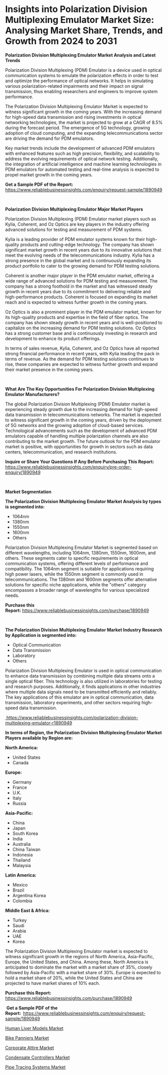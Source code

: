 <p><h1>Insights into Polarization Division Multiplexing Emulator Market Size: Analysing Market Share, Trends, and Growth from 2024 to 2031</h1></p><p><strong>Polarization Division Multiplexing Emulator Market Analysis and Latest Trends</strong></p>
<p><p>Polarization Division Multiplexing (PDM) Emulator is a device used in optical communication systems to emulate the polarization effects in order to test and optimize the performance of optical networks. It helps in simulating various polarization-related impairments and their impact on signal transmission, thus enabling researchers and engineers to improve system performance.</p><p>The Polarization Division Multiplexing Emulator Market is expected to witness significant growth in the coming years. With the increasing demand for high-speed data transmission and rising investments in optical networking technologies, the market is projected to grow at a CAGR of 8.5% during the forecast period. The emergence of 5G technology, growing adoption of cloud computing, and the expanding telecommunications sector are driving the demand for PDM emulators.</p><p>Key market trends include the development of advanced PDM emulators with enhanced features such as high precision, flexibility, and scalability to address the evolving requirements of optical network testing. Additionally, the integration of artificial intelligence and machine learning technologies in PDM emulators for automated testing and real-time analysis is expected to propel market growth in the coming years.</p></p>
<p><strong>Get a Sample PDF of the Report:&nbsp;</strong> <a href="https://www.reliablebusinessinsights.com/enquiry/request-sample/1890949">https://www.reliablebusinessinsights.com/enquiry/request-sample/1890949</a></p>
<p>&nbsp;</p>
<p><strong>Polarization Division Multiplexing Emulator Major Market Players</strong></p>
<p><p>Polarization Division Multiplexing (PDM) Emulator market players such as Kylia, Coherent, and Oz Optics are key players in the industry offering advanced solutions for testing and measurement of PDM systems. </p><p>Kylia is a leading provider of PDM emulator systems known for their high-quality products and cutting-edge technology. The company has shown significant market growth in recent years due to its innovative solutions that meet the evolving needs of the telecommunications industry. Kylia has a strong presence in the global market and is continuously expanding its product portfolio to cater to the growing demand for PDM testing solutions.</p><p>Coherent is another major player in the PDM emulator market, offering a wide range of advanced solutions for PDM testing and measurement. The company has a strong foothold in the market and has witnessed steady growth in recent years due to its commitment to delivering reliable and high-performance products. Coherent is focused on expanding its market reach and is expected to witness further growth in the coming years.</p><p>Oz Optics is also a prominent player in the PDM emulator market, known for its high-quality products and expertise in the field of fiber optics. The company has shown steady growth in recent years and is well-positioned to capitalize on the increasing demand for PDM testing solutions. Oz Optics has a strong customer base and is continuously investing in research and development to enhance its product offerings.</p><p>In terms of sales revenue, Kylia, Coherent, and Oz Optics have all reported strong financial performance in recent years, with Kylia leading the pack in terms of revenue. As the demand for PDM testing solutions continues to rise, these companies are expected to witness further growth and expand their market presence in the coming years.</p></p>
<p>&nbsp;</p>
<p><strong>What Are The Key Opportunities For Polarization Division Multiplexing Emulator Manufacturers?</strong></p>
<p><p>The global Polarization Division Multiplexing (PDM) Emulator market is experiencing steady growth due to the increasing demand for high-speed data transmission in telecommunications networks. The market is expected to witness significant growth in the coming years, driven by the deployment of 5G networks and the growing adoption of cloud-based services. Technological advancements such as the development of advanced PDM emulators capable of handling multiple polarization channels are also contributing to the market growth. The future outlook for the PDM emulator market is positive, with opportunities for growth in sectors such as data centers, telecommunication, and research institutions.</p></p>
<p><strong>Inquire or Share Your Questions If Any Before Purchasing This Report:</strong> <a href="https://www.reliablebusinessinsights.com/enquiry/pre-order-enquiry/1890949">https://www.reliablebusinessinsights.com/enquiry/pre-order-enquiry/1890949</a></p>
<p>&nbsp;</p>
<p><strong>Market Segmentation</strong></p>
<p><strong>The Polarization Division Multiplexing Emulator Market Analysis by types is segmented into:</strong></p>
<p><ul><li>1064nm</li><li>1380nm</li><li>1550nm</li><li>1600nm</li><li>Others</li></ul></p>
<p><p>Polarization Division Multiplexing Emulator Market is segmented based on different wavelengths, including 1064nm, 1380nm, 1550nm, 1600nm, and others. These segments cater to specific requirements in optical communication systems, offering different levels of performance and compatibility. The 1064nm segment is suitable for applications requiring high power lasers, while the 1550nm segment is commonly used in telecommunications. The 1380nm and 1600nm segments offer alternative solutions for specific niche applications, while the "others" category encompasses a broader range of wavelengths for various specialized needs.</p></p>
<p><strong>Purchase this Report:&nbsp;</strong><a href="https://www.reliablebusinessinsights.com/purchase/1890949">https://www.reliablebusinessinsights.com/purchase/1890949</a></p>
<p>&nbsp;</p>
<p><strong>The Polarization Division Multiplexing Emulator Market Industry Research by Application is segmented into:</strong></p>
<p><ul><li>Optical Communication</li><li>Data Transmission</li><li>Laboratory</li><li>Others</li></ul></p>
<p><p>Polarization Division Multiplexing Emulator is used in optical communication to enhance data transmission by combining multiple data streams onto a single optical fiber. This technology is also utilized in laboratories for testing and research purposes. Additionally, it finds applications in other industries where multiple data signals need to be transmitted efficiently and reliably. The key applications of this emulator are in optical communication, data transmission, laboratory experiments, and other sectors requiring high-speed data transmission.</p></p>
<p><a href="https://www.reliablebusinessinsights.com/polarization-division-multiplexing-emulator-r1890949">&nbsp;https://www.reliablebusinessinsights.com/polarization-division-multiplexing-emulator-r1890949</a></p>
<p><strong>In terms of Region, the Polarization Division Multiplexing Emulator Market Players available by Region are:</strong></p>
<p>
    <p> <strong> North America: </strong>
        <ul>
            <li>United States</li>
            <li>Canada</li>
        </ul>
        </p> 
    <p> <strong> Europe: </strong>
        <ul>
            <li>Germany</li>
            <li>France</li>
            <li>U.K.</li>
            <li>Italy</li>
            <li>Russia</li>
        </ul>
        </p> 
    <p> <strong> Asia-Pacific: </strong>
        <ul>
            <li>China</li>
            <li>Japan</li>
            <li>South Korea</li>
            <li>India</li>
            <li>Australia</li>
            <li>China Taiwan</li>
            <li>Indonesia</li>
            <li>Thailand</li>
            <li>Malaysia</li>
        </ul>
        </p> 
    <p> <strong> Latin America: </strong>
        <ul>
            <li>Mexico</li>
            <li>Brazil</li>
            <li>Argentina Korea</li>
            <li>Colombia</li>
        </ul>
        </p> 
    <p> <strong> Middle East & Africa: </strong>
        <ul>
            <li>Turkey</li>
            <li>Saudi</li>
            <li>Arabia</li>
            <li>UAE</li>
            <li>Korea</li>
        </ul>
    </p>
    </p>
<p><p>The Polarization Division Multiplexing Emulator market is expected to witness significant growth in the regions of North America, Asia-Pacific, Europe, the United States, and China. Among these, North America is anticipated to dominate the market with a market share of 35%, closely followed by Asia-Pacific with a market share of 30%. Europe is expected to hold a market share of 20%, while the United States and China are projected to have market shares of 10% each.</p></p>
<p><strong>Purchase this Report: </strong><a href="https://www.reliablebusinessinsights.com/purchase/1890949">https://www.reliablebusinessinsights.com/purchase/1890949</a></p>
<p>&nbsp;<strong>Get a Sample PDF of the Report:&nbsp;&nbsp;</strong><a href="https://www.reliablebusinessinsights.com/enquiry/request-sample/1890949">https://www.reliablebusinessinsights.com/enquiry/request-sample/1890949</a></p>
<p><strong></strong></p>
<p><p><a href="https://issuu.com/reportprime-2/docs/human-liver-models-market-size-2030.pptx">Human Liver Models Market</a></p><p><a href="https://medium.com/@denisolden565/bike-panniers-market-global-market-insights-and-sales-trends-2024-to-2031-df46244e857c">Bike Panniers Market</a></p><p><a href="https://medium.com/@lianapter60/corporate-attire-market-outlook-complete-industry-analysis-2024-to-2031-76e39ee00e73">Corporate Attire Market</a></p><p><a href="https://github.com/drzsklfn31/Market-Research-Report-List-1/blob/main/condensate-controllers-market.md">Condensate Controllers Market</a></p><p><a href="https://github.com/lairestrong/Market-Research-Report-List-1/blob/main/pipe-tracing-systems-market.md">Pipe Tracing Systems Market</a></p></p>